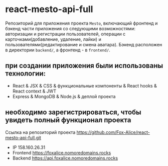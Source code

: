 # react-mesto-api-full
Репозиторий для приложения проекта `Mesto`, включающий фронтенд и бэкенд части приложения со следующими возможностями: авторизации и регистрации пользователей, операции с карточками(добавление, удаление, лайки) и пользователями(редактирование и смена аватара). Бэкенд расположен в директории `backend/`, а фронтенд - в `frontend/`. 

## при создании приложения были использованы технологии:

* React & JSX & CSS & функциональные компоненты & React hooks & React context & JWT
* Express & MongoDB &  Node.js & деплой проекта

## необходимо зарегистрироваться, чтобы увидеть полный функционал проекта

  
Ссылка на репозиторий проекта https://github.com/Fox-Alice/react-mesto-api-full.git
* IP  158.160.26.31
* Frontend  https://foxalice.nomoredomains.rocks
* Backend  https://api.foxalice.nomoredomains.rocks
